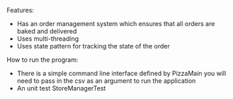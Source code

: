 Features:
- Has an order management system which ensures that all orders are baked and delivered
- Uses multi-threading
- Uses state pattern for tracking the state of the order

How to run the program:
- There is a simple command line interface defined by PizzaMain you will need to pass in the csv as an argument to run the application
- An unit test StoreManagerTest

